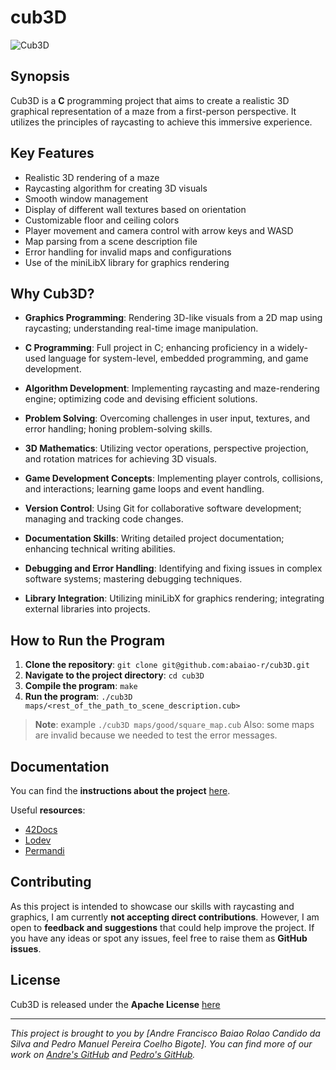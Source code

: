 # cub3D

![Cub3D](cub3d_logo.png)

## Synopsis

Cub3D is a **C** programming project that aims to create a realistic 3D graphical representation of a maze from a first-person perspective. It utilizes the principles of raycasting to achieve this immersive experience.

## Key Features

- Realistic 3D rendering of a maze
- Raycasting algorithm for creating 3D visuals
- Smooth window management
- Display of different wall textures based on orientation
- Customizable floor and ceiling colors
- Player movement and camera control with arrow keys and WASD
- Map parsing from a scene description file
- Error handling for invalid maps and configurations
- Use of the miniLibX library for graphics rendering

## Why Cub3D?

- **Graphics Programming**: Rendering 3D-like visuals from a 2D map using raycasting; understanding real-time image manipulation.

- **C Programming**: Full project in C; enhancing proficiency in a widely-used language for system-level, embedded programming, and game development.

- **Algorithm Development**: Implementing raycasting and maze-rendering engine; optimizing code and devising efficient solutions.

- **Problem Solving**: Overcoming challenges in user input, textures, and error handling; honing problem-solving skills.

- **3D Mathematics**: Utilizing vector operations, perspective projection, and rotation matrices for achieving 3D visuals.

- **Game Development Concepts**: Implementing player controls, collisions, and interactions; learning game loops and event handling.

- **Version Control**: Using Git for collaborative software development; managing and tracking code changes.

- **Documentation Skills**: Writing detailed project documentation; enhancing technical writing abilities.

- **Debugging and Error Handling**: Identifying and fixing issues in complex software systems; mastering debugging techniques.

- **Library Integration**: Utilizing miniLibX for graphics rendering; integrating external libraries into projects.

## How to Run the Program

1. **Clone the repository**: `git clone git@github.com:abaiao-r/cub3D.git`
2. **Navigate to the project directory**: `cd cub3D`
3. **Compile the program**: `make`
4. **Run the program**: `./cub3D maps/<rest_of_the_path_to_scene_description.cub>`

> **Note**: example `./cub3D maps/good/square_map.cub`
> Also: some maps are invalid because we needed to test the error messages.

## Documentation

You can find the **instructions about the project** [here](/cub3d_(subject).pdf).

Useful **resources**:
- [42Docs](https://harm-smits.github.io/42docs/libs/minilibx)
- [Lodev](https://lodev.org/cgtutor/raycasting.html)
- [Permandi](https://permadi.com/1996/05/ray-casting-tutorial-table-of-contents/)


## Contributing

As this project is intended to showcase our skills with raycasting and graphics, I am currently **not accepting direct contributions**. However, I am open to **feedback and suggestions** that could help improve the project. If you have any ideas or spot any issues, feel free to raise them as **GitHub issues**.

## License

Cub3D is released under the **Apache License** [here](/LICENSE)

---

*This project is brought to you by [Andre Francisco Baiao Rolao Candido da Silva and Pedro Manuel Pereira Coelho Bigote]. You can find more of our work on [Andre's GitHub](https://github.com/abaiao-r) and [Pedro's GitHub](https://github.com/pedperei).* 
